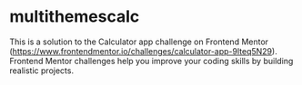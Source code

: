 # multithemescalc
This is a solution to the Calculator app challenge on Frontend Mentor (https://www.frontendmentor.io/challenges/calculator-app-9lteq5N29). Frontend Mentor 
challenges help you improve your coding skills by building realistic projects.
